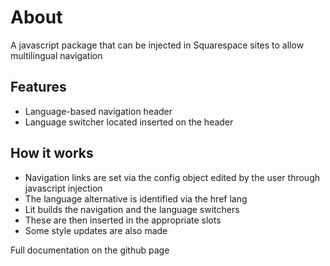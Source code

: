 # About

A javascript package that can be injected in Squarespace sites to allow multilingual navigation

## Features

- Language-based navigation header
- Language switcher located inserted on the header


## How it works

- Navigation links are set via the config object edited by the user through javascript injection
- The language alternative is identified via the href lang
- Lit builds the navigation and the language switchers
- These are then inserted in the appropriate slots
- Some style updates are also made

Full documentation on the github page




